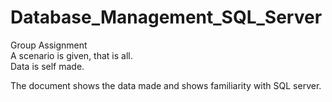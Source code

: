 # Database_Management_SQL_Server
Group Assignment  
A scenario is given, that is all.  
Data is self made.  

The document shows the data made and shows familiarity with SQL server.
